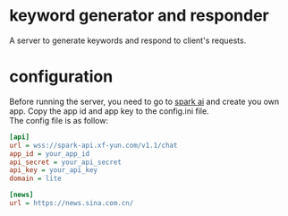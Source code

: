 # keyword generator and responder
A server to generate keywords and respond to client's requests.  

# configuration 
Before running the server, you need to go to [spark ai](https://console.xfyun.cn/app/myapp) and create you own app. Copy the app id and app key to the config.ini file.  
The config file is as follow:  
```ini
[api]
url = wss://spark-api.xf-yun.com/v1.1/chat
app_id = your_app_id
api_secret = your_api_secret
api_key = your_api_key
domain = lite

[news]
url = https://news.sina.com.cn/
```